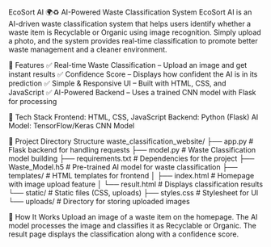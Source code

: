 EcoSort AI 🌍♻️
AI-Powered Waste Classification System
EcoSort AI is an AI-driven waste classification system that helps users identify whether a waste item is Recyclable or Organic using image recognition. 
Simply upload a photo, and the system provides real-time classification to promote better waste management and a cleaner environment.

🚀 Features
✅ Real-time Waste Classification – Upload an image and get instant results
✅ Confidence Score – Displays how confident the AI is in its prediction
✅ Simple & Responsive UI – Built with HTML, CSS, and JavaScript
✅ AI-Powered Backend – Uses a trained CNN model with Flask for processing

📌 Tech Stack
Frontend: HTML, CSS, JavaScript
Backend: Python (Flask)
AI Model: TensorFlow/Keras CNN Model


📂 Project Directory Structure
waste_classification_website/
├── app.py                   # Flask backend for handling requests
├── model.py                 # Waste Classification model building
├── requirements.txt         # Dependencies for the project
├── Waste_Model.h5           # Pre-trained AI model for waste classification
├── templates/               # HTML templates for frontend
│   ├── index.html           # Homepage with image upload feature
│   └── result.html          # Displays classification results
└── static/                  # Static files (CSS, uploads)
    ├── styles.css           # Stylesheet for UI
    └── uploads/             # Directory for storing uploaded images


    
📸 How It Works
Upload an image of a waste item on the homepage.
The AI model processes the image and classifies it as Recyclable or Organic.
The result page displays the classification along with a confidence score.

